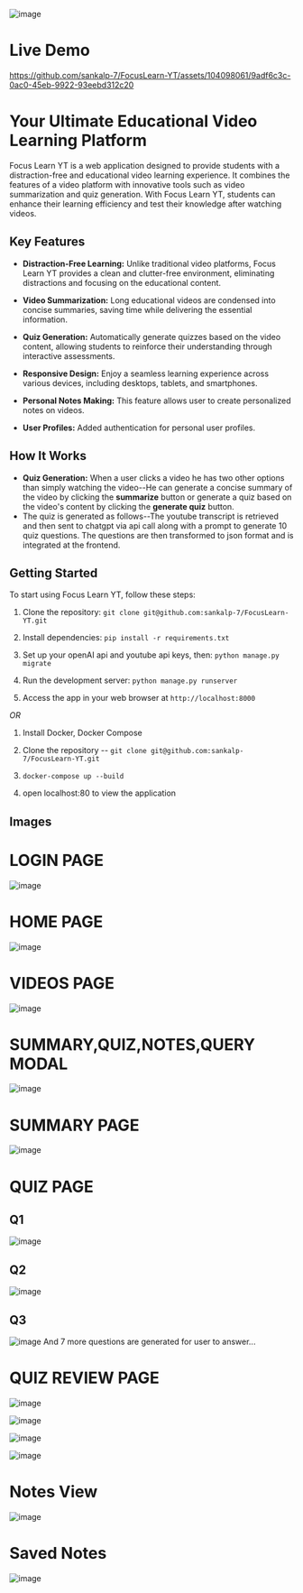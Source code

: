 ![image](https://github.com/sankalp-7/FocusLearn-YT/assets/104098061/2b7cf0d6-0ae3-46d7-b062-cd10fff78c5c)

# Live Demo

https://github.com/sankalp-7/FocusLearn-YT/assets/104098061/9adf6c3c-0ac0-45eb-9922-93eebd312c20

# Your Ultimate Educational Video Learning Platform

Focus Learn YT is a web application designed to provide students with a distraction-free and educational video learning experience. It combines the features of a video platform with innovative tools such as video summarization and quiz generation. With Focus Learn YT, students can enhance their learning efficiency and test their knowledge after watching videos.

## Key Features

- **Distraction-Free Learning:** Unlike traditional video platforms, Focus Learn YT provides a clean and clutter-free environment, eliminating distractions and focusing on the educational content.

- **Video Summarization:** Long educational videos are condensed into concise summaries, saving time while delivering the essential information.

- **Quiz Generation:** Automatically generate quizzes based on the video content, allowing students to reinforce their understanding through interactive assessments.

- **Responsive Design:** Enjoy a seamless learning experience across various devices, including desktops, tablets, and smartphones.

- **Personal Notes Making:** This feature allows user to create personalized notes on videos.

- **User Profiles:** Added authentication for personal user profiles.

 ## How It Works
 - **Quiz Generation:** When a user clicks a video he has two other options than simply watching the video--He can generate a concise summary of the video by clicking the **summarize** button or generate a quiz based on the video's content by clicking the **generate quiz** button.
 - The quiz is generated as follows--The youtube transcript is retrieved and then sent to chatgpt via api call along with a prompt to generate 10 quiz questions. The questions are then transformed to json format and is integrated at the frontend.
## Getting Started

To start using Focus Learn YT, follow these steps:

1. Clone the repository: `git clone git@github.com:sankalp-7/FocusLearn-YT.git`

2. Install dependencies: `pip install -r requirements.txt`

3. Set up your openAI api and youtube api keys, then: `python manage.py migrate`

4. Run the development server: `python manage.py runserver`

5. Access the app in your web browser at `http://localhost:8000`

*OR*

1. Install Docker, Docker Compose

2. Clone the repository -- `git clone git@github.com:sankalp-7/FocusLearn-YT.git`

3. `docker-compose up --build`

4. open localhost:80 to view the application



## Images 

# LOGIN PAGE

![image](https://github.com/sankalp-7/FocusLearn-YT/assets/104098061/1bba73f1-6d3f-432f-8d8b-c7ae9a7881ab)

# HOME PAGE

![image](https://github.com/sankalp-7/FocusLearn-YT/assets/104098061/87ee2608-5d3f-429f-9b14-f27e3add0f77)


# VIDEOS PAGE

![image](https://github.com/sankalp-7/FocusLearn-YT/assets/104098061/ec72db36-3d3a-4b9b-b01b-2e78d1963883)

# SUMMARY,QUIZ,NOTES,QUERY MODAL

![image](https://github.com/sankalp-7/FocusLearn-YT/assets/104098061/b1473af1-6cfd-4bf3-ad8f-bc52c3539152)


# SUMMARY PAGE

![image](https://github.com/sankalp-7/FocusLearn-YT/assets/104098061/6f461b69-1e05-461e-bd13-8354f2726cf6)

# QUIZ PAGE
## Q1
![image](https://github.com/sankalp-7/FocusLearn-YT/assets/104098061/2471462f-da7f-4eef-b6e0-b2e893c5befa)
## Q2
![image](https://github.com/sankalp-7/FocusLearn-YT/assets/104098061/40f9b289-634d-4747-8d24-cbd5427f65a6)
## Q3
![image](https://github.com/sankalp-7/FocusLearn-YT/assets/104098061/495ed28c-7747-42cb-9567-4667dcc080b7)
And 7 more questions are generated for user to answer...

# QUIZ REVIEW PAGE

![image](https://github.com/sankalp-7/FocusLearn-YT/assets/104098061/a897de84-f3b7-44c0-96e7-e6495ab9e00b)

![image](https://github.com/sankalp-7/FocusLearn-YT/assets/104098061/20f3b04a-9a8f-46ad-8150-b776a15b439b)

![image](https://github.com/sankalp-7/FocusLearn-YT/assets/104098061/721b026f-b36c-4158-b7cd-8bd690718ed3)

![image](https://github.com/sankalp-7/FocusLearn-YT/assets/104098061/4ac68909-bdce-409c-906a-e43eb3b52301)

# Notes View

![image](https://github.com/sankalp-7/FocusLearn-YT/assets/104098061/65f9cb4e-44f9-47a5-98f4-089fee257143)

# Saved Notes

![image](https://github.com/sankalp-7/FocusLearn-YT/assets/104098061/791885d1-887a-411d-b15e-7003ea550a15)







